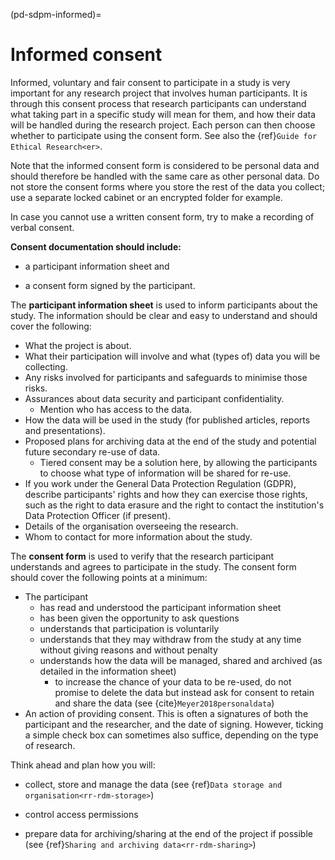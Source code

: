 (pd-sdpm-informed)=
# Informed consent

Informed, voluntary and fair consent to participate in a study is very important for any research project that involves human participants.
It is through this consent process that research participants can understand what taking part in a specific study will mean for them, and how their data will be handled during the research project.
Each person can then choose whether to participate using the consent form.
See also the {ref}`Guide for Ethical Research<er>`.

Note that the informed consent form is considered to be personal data and should therefore be handled with the same care as other personal data.
Do not store the consent forms where you store the rest of the data you collect; use a separate locked cabinet or an encrypted folder for example.

In case you cannot use a written consent form, try to make a recording of verbal consent.

**Consent documentation should include:**

* a participant information sheet and

* a consent form signed by the participant.

The **participant information sheet** is used to inform participants about the study.
The information should be clear and easy to understand and should cover the following:
* What the project is about.
* What their participation will involve and what (types of) data you will be collecting.
* Any risks involved for participants and safeguards to minimise those risks.
* Assurances about data security and participant confidentiality.
   * Mention who has access to the data.
* How the data will be used in the study (for published articles, reports and presentations).
* Proposed plans for archiving data at the end of the study and potential future secondary re-use of data.
    * Tiered consent may be a solution here, by allowing the participants to choose what type of information will be shared for re-use.
* If you work under the General Data Protection Regulation (GDPR), describe participants' rights and how they can exercise those rights, such as the right to data erasure and the right to contact the institution's Data Protection Officer (if present).
* Details of the organisation overseeing the research.
* Whom to contact for more information about the study.

The **consent form** is used to verify that the research participant understands and agrees to participate in the study.
The consent form should cover the following points at a minimum:
* The participant
    * has read and understood the participant information sheet
    * has been given the opportunity to ask questions
    * understands that participation is voluntarily
    * understands that they may withdraw from the study at any time without giving reasons and without penalty
    * understands how the data will be managed, shared and archived (as detailed in the information sheet)
       * to increase the chance of your data to be re-used, do not promise to delete the data but instead ask for consent to retain and share the data (see {cite}`Meyer2018personaldata`)
* An action of providing consent.
This is often a signatures of both the participant and the researcher, and the date of signing.
However, ticking a simple check box can sometimes also suffice, depending on the type of research.

Think ahead and plan how you will:

* collect, store and manage the data (see {ref}`Data storage and organisation<rr-rdm-storage>`)

* control access permissions

* prepare data for archiving/sharing at the end of the project if possible (see {ref}`Sharing and archiving data<rr-rdm-sharing>`)
